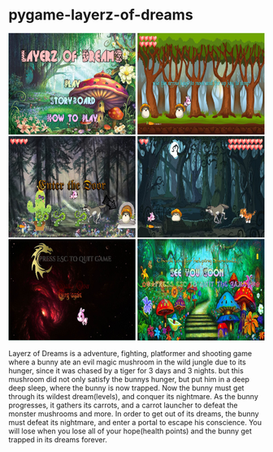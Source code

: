 # pygame-layerz-of-dreams
<img src="https://github.com/programmingdream123/pygame-layerz-of-dreams/blob/master/gp1.JPG" width = "250 " height = "200">
<img src="https://github.com/programmingdream123/pygame-layerz-of-dreams/blob/master/gp2.JPG" width = "250 " height = "200">
<img src="https://github.com/programmingdream123/pygame-layerz-of-dreams/blob/master/gp6.JPG" width = "250 " height = "200">
<img src="https://github.com/programmingdream123/pygame-layerz-of-dreams/blob/master/gp7.JPG" width = "250 " height = "200">
<img src="https://github.com/programmingdream123/pygame-layerz-of-dreams/blob/master/gpover.JPG" width = "250 " height = "200">
<img src="https://github.com/programmingdream123/pygame-layerz-of-dreams/blob/master/gpwin.JPG" width = "250 " height = "200">
<p>Layerz of Dreams is a adventure, fighting, platformer and shooting game where a bunny ate an evil magic mushroom in the wild jungle due to its hunger, since it was chased by a tiger for 3 days and 3 nights. but this mushroom did not only satisfy the bunnys hunger, but put him in a deep deep sleep, where the bunny is now trapped. Now the bunny must get through its wildest dream(levels), and conquer its nightmare. As the bunny progresses, it gathers its carrots, and a carrot launcher to defeat the monster mushrooms and more. In order to get out of its dreams, the bunny must defeat its nightmare, and enter a portal to escape his conscience. You will lose when you lose all of your hope(health points) and the bunny get trapped in its dreams forever.</p>

















